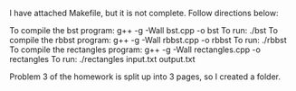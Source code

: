 I have attached Makefile, but it is not complete. Follow directions below:


To compile the bst program: g++ -g -Wall bst.cpp -o bst
To run: ./bst
To compile the rbbst program: g++ -g -Wall rbbst.cpp -o rbbst
To run: ./rbbst
To compile the rectangles program: g++ -g -Wall rectangles.cpp -o rectangles
To run: ./rectangles input.txt output.txt 


Problem 3 of the homework is split up into 3 pages, so I created a folder.